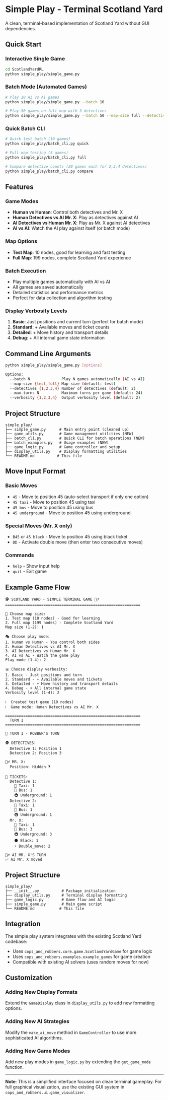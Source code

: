 # Simple Play - Terminal Scotland Yard

A clean, terminal-based implementation of Scotland Yard without GUI dependencies.

## Quick Start

### Interactive Single Game
```bash
cd ScotlandYardRL
python simple_play/simple_game.py
```

### Batch Mode (Automated Games)
```bash
# Play 10 AI vs AI games
python simple_play/simple_game.py --batch 10

# Play 50 games on full map with 3 detectives
python simple_play/simple_game.py --batch 50 --map-size full --detectives 3
```

### Quick Batch CLI
```bash
# Quick test batch (10 games)
python simple_play/batch_cli.py quick

# Full map testing (5 games)
python simple_play/batch_cli.py full

# Compare detective counts (20 games each for 2,3,4 detectives)
python simple_play/batch_cli.py compare
```

## Features

### Game Modes
- **Human vs Human**: Control both detectives and Mr. X
- **Human Detectives vs AI Mr. X**: Play as detectives against AI
- **AI Detectives vs Human Mr. X**: Play as Mr. X against AI detectives
- **AI vs AI**: Watch the AI play against itself (or batch mode)

### Map Options
- **Test Map**: 10 nodes, good for learning and fast testing
- **Full Map**: 199 nodes, complete Scotland Yard experience

### Batch Execution
- Play multiple games automatically with AI vs AI
- All games are saved automatically
- Detailed statistics and performance metrics
- Perfect for data collection and algorithm testing

### Display Verbosity Levels
1. **Basic**: Just positions and current turn (perfect for batch mode)
2. **Standard**: + Available moves and ticket counts
3. **Detailed**: + Move history and transport details
4. **Debug**: + All internal game state information

## Command Line Arguments

```bash
python simple_play/simple_game.py [options]

Options:
  --batch N              Play N games automatically (AI vs AI)
  --map-size {test,full} Map size (default: test)
  --detectives {1,2,3,4} Number of detectives (default: 2)
  --max-turns N          Maximum turns per game (default: 24)
  --verbosity {1,2,3,4}  Output verbosity level (default: 2)
```

## Project Structure

```
simple_play/
├── simple_game.py      # Main entry point (cleaned up)
├── game_utils.py       # Game management utilities (NEW)
├── batch_cli.py        # Quick CLI for batch operations (NEW)
├── batch_examples.py   # Usage examples (NEW)
├── game_logic.py       # Game controller and setup
├── display_utils.py    # Display formatting utilities
└── README.md          # This file
```

## Move Input Format

### Basic Moves
- `45` - Move to position 45 (auto-select transport if only one option)
- `45 taxi` - Move to position 45 using taxi
- `45 bus` - Move to position 45 using bus
- `45 underground` - Move to position 45 using underground

### Special Moves (Mr. X only)
- `B45` or `45 black` - Move to position 45 using black ticket
- `DD` - Activate double move (then enter two consecutive moves)

### Commands
- `help` - Show input help
- `quit` - Exit game

## Example Game Flow

```
🕵️ SCOTLAND YARD - SIMPLE TERMINAL GAME 🕵️‍♂️
============================================================

📍 Choose map size:
1. Test map (10 nodes) - Good for learning
2. Full map (199 nodes) - Complete Scotland Yard
Map size (1-2): 1

🎭 Choose play mode:
1. Human vs Human - You control both sides
2. Human Detectives vs AI Mr. X
3. AI Detectives vs Human Mr. X
4. AI vs AI - Watch the game play
Play mode (1-4): 2

📊 Choose display verbosity:
1. Basic - Just positions and turn
2. Standard - + Available moves and tickets
3. Detailed - + Move history and transport details
4. Debug - + All internal game state
Verbosity level (1-4): 2

ℹ️  Created test game (10 nodes)
ℹ️  Game mode: Human Detectives vs AI Mr. X

============================================================
  TURN 1
============================================================

🎯 TURN 1 - ROBBER'S TURN

🕵️ DETECTIVES:
  Detective 1: Position 1
  Detective 2: Position 3

🕵️‍♂️ MR. X:
  Position: Hidden ❓

🎫 TICKETS:
  Detective 1:
    🚕 Taxi: 1
    🚌 Bus: 1
    🚇 Underground: 1
  Detective 2:
    🚕 Taxi: 1
    🚌 Bus: 1
    🚇 Underground: 1
  Mr. X:
    🚕 Taxi: 1
    🚌 Bus: 3
    🚇 Underground: 3
    ⚫ Black: 1
    ⚡ Double_move: 2

🕵️‍♂️ AI MR. X'S TURN
✅ AI Mr. X moved
```

## Project Structure

```
simple_play/
├── __init__.py          # Package initialization
├── display_utils.py     # Terminal display formatting
├── game_logic.py        # Game flow and AI logic
├── simple_game.py       # Main game script
└── README.md           # This file
```

## Integration

The simple play system integrates with the existing Scotland Yard codebase:

- Uses `cops_and_robbers.core.game.ScotlandYardGame` for game logic
- Uses `cops_and_robbers.examples.example_games` for game creation
- Compatible with existing AI solvers (uses random moves for now)

## Customization

### Adding New Display Formats
Extend the `GameDisplay` class in `display_utils.py` to add new formatting options.

### Adding New AI Strategies
Modify the `make_ai_move` method in `GameController` to use more sophisticated AI algorithms.

### Adding New Game Modes
Add new play modes in `game_logic.py` by extending the `get_game_mode` function.

---

**Note**: This is a simplified interface focused on clean terminal gameplay. For full graphical visualization, use the existing GUI system in `cops_and_robbers.ui.game_visualizer`.
